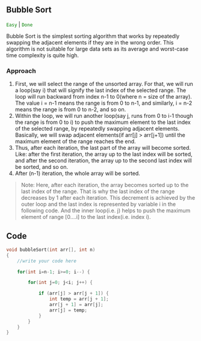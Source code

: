 ## Bubble Sort

<code style="color: green">Easy</code> | <code style="color: green">Done</code>

Bubble Sort is the simplest sorting algorithm that works by repeatedly swapping the adjacent elements if they are in the wrong order. This algorithm is not suitable for large data sets as its average and worst-case time complexity is quite high.

### Approach

1. First, we will select the range of the unsorted array. For that, we will run a loop(say i) that will signify the last index of the selected range. The loop will run backward from index n-1 to 0(where n = size of the array). The value i = n-1 means the range is from 0 to n-1, and similarly, i = n-2 means the range is from 0 to n-2, and so on.
2. Within the loop, we will run another loop(say j, runs from 0 to i-1 though the range is from 0 to i) to push the maximum element to the last index of the selected range, by repeatedly swapping adjacent elements. Basically, we will swap adjacent elements(if arr[j] > arr[j+1]) until the maximum element of the range reaches the end.
3. Thus, after each iteration, the last part of the array will become sorted. Like: after the first iteration, the array up to the last index will be sorted, and after the second iteration, the array up to the second last index will be sorted, and so on.
4. After (n-1) iteration, the whole array will be sorted.

> Note: Here, after each iteration, the array becomes sorted up to the last index of the range. That is why the last index of the range decreases by 1 after each iteration. This decrement is achieved by the outer loop and the last index is represented by variable i in the following code. And the inner loop(i.e. j) helps to push the maximum element of range [0….i] to the last index(i.e. index i).

## Code

```cpp
void bubbleSort(int arr[], int n)
{
    //write your code here

    for(int i=n-1; i>=0; i--) {

        for(int j=0; j<i; j++) {

            if (arr[j] > arr[j + 1]) {
                int temp = arr[j + 1];
                arr[j + 1] = arr[j];
                arr[j] = temp;
            }
        }
    }
}
```
